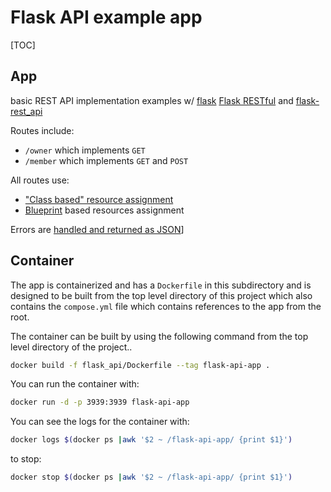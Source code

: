 # Flask API example app

[TOC]

## App

basic REST API implementation examples w/ [flask](https://flask.palletsprojects.com/en/2.1.x/) [Flask RESTful](https://flask-restful.readthedocs.io/en/latest/api.html) and [flask-rest_api](https://flask-rest-api.readthedocs.io/en/stable/index.html)

Routes include:

- `/owner` which implements `GET`
- `/member` which implements `GET` and `POST`

All routes use:

- ["Class based" resource assignment](https://flask-restful.readthedocs.io/en/latest/api.html#flask_restful.Api.add_resource)
- [Blueprint](https://flask.palletsprojects.com/en/2.1.x/api/#blueprint-objects) based resources assignment

Errors are [handled and returned as JSON](https://flask.palletsprojects.com/en/2.1.x/errorhandling/#generic-exception-handlers)]

## Container

The app is containerized and has a `Dockerfile` in this subdirectory and is designed to be built from the top level directory of this project which also contains the `compose.yml` file which contains references to the app from the root.

The container can be built by using the following command from the top level directory of the project..

```bash
docker build -f flask_api/Dockerfile --tag flask-api-app .
```

You can run the container with:

```bash
docker run -d -p 3939:3939 flask-api-app
```

You can see the logs for the container with:

```bash
docker logs $(docker ps |awk '$2 ~ /flask-api-app/ {print $1}')
```

to stop:

```bash
docker stop $(docker ps |awk '$2 ~ /flask-api-app/ {print $1}')
```
